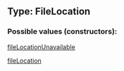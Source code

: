 ## Type: FileLocation  

### Possible values (constructors):

[fileLocationUnavailable](../constructors/fileLocationUnavailable.md)  

[fileLocation](../constructors/fileLocation.md)  

